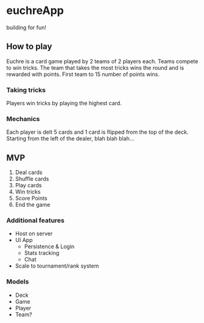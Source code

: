 # euchreApp
building for fun!

## How to play
Euchre is a card game played by 2 teams of 2 players each. Teams compete to win tricks. The team that takes the most tricks wins the round and is rewarded with points. First team to 15 number of points wins.

### Taking tricks
Players win tricks by playing the highest card.

### Mechanics
Each player is delt 5 cards and 1 card is flipped from the top of the deck. Starting from the left of the dealer, blah blah blah...

## MVP
1. Deal cards
2. Shuffle cards
3. Play cards
4. Win tricks
5. Score Points
6. End the game

### Additional features
- Host on server
- UI App
  - Persistence & Login
  - Stats tracking
  - Chat
- Scale to tournament/rank system

### Models
- Deck
- Game
- Player
- Team?